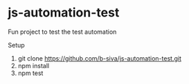 # js-automation-test
Fun project to test the test automation

Setup

1) git clone https://github.com/b-siva/js-automation-test.git
2) npm install
3) npm test
